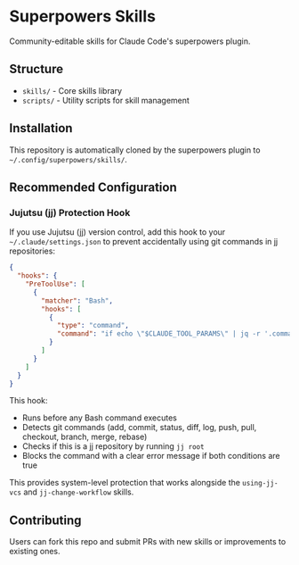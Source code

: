 # Superpowers Skills

Community-editable skills for Claude Code's superpowers plugin.

## Structure

- `skills/` - Core skills library
- `scripts/` - Utility scripts for skill management

## Installation

This repository is automatically cloned by the superpowers plugin to `~/.config/superpowers/skills/`.

## Recommended Configuration

### Jujutsu (jj) Protection Hook

If you use Jujutsu (jj) version control, add this hook to your `~/.claude/settings.json` to prevent accidentally using git commands in jj repositories:

```json
{
  "hooks": {
    "PreToolUse": [
      {
        "matcher": "Bash",
        "hooks": [
          {
            "type": "command",
            "command": "if echo \"$CLAUDE_TOOL_PARAMS\" | jq -r '.command // empty' | grep -qE '^git (add|commit|status|diff|log|push|pull|checkout|branch|merge|rebase)'; then if jj root >/dev/null 2>&1; then echo '⚠️  BLOCKED: jj repository detected. Use jj commands instead of git.' >&2; exit 1; fi; fi"
          }
        ]
      }
    ]
  }
}
```

This hook:
- Runs before any Bash command executes
- Detects git commands (add, commit, status, diff, log, push, pull, checkout, branch, merge, rebase)
- Checks if this is a jj repository by running `jj root`
- Blocks the command with a clear error message if both conditions are true

This provides system-level protection that works alongside the `using-jj-vcs` and `jj-change-workflow` skills.

## Contributing

Users can fork this repo and submit PRs with new skills or improvements to existing ones.
